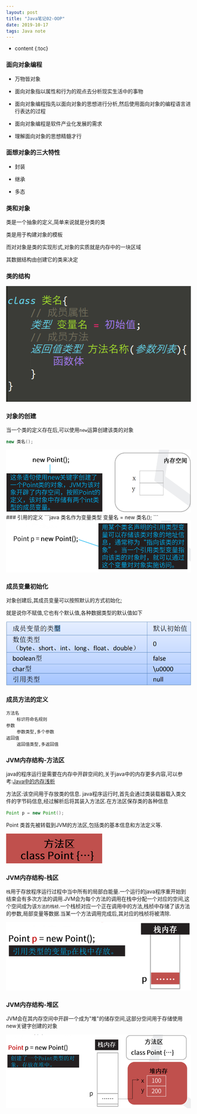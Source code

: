 ```yaml
---  
layout: post  
title: "Java笔记02-OOP"  
date: 2019-10-17  
tags: Java note  
---  
```



* content
{:toc}





### 面向对象编程
- 万物皆对象

- 面向对象指以属性和行为的观点去分析现实生活中的事物

- 面向对象编程指先以面向对象的思想进行分析,然后使用面向对象的编程语言进行表达的过程

- 面向对象编程是软件产业化发展的需求

- 理解面向对象的思想精髓才行

### 面想对象的三大特性
- 封装

- 继承

- 多态

### 类和对象
类是一个抽象的定义,简单来说就是分类的类

类是用于构建对象的模板

而对对象是类的实现形式,对象的实质就是内存中的一块区域

其数据结构由创建它的类来决定

### 类的结构
<img src="/images/posts/note/101601.png">

### 对象的创建
当一个类的定义存在后,可以使用`new`运算创建该类的对象

```java
new 类名();
```
<img src="/images/posts/note/101602.png">
### 引用的定义
```java
类名作为变量类型 变量名 = new 类名();
```
<img src="/images/posts/note/101603.png">

### 成员变量初始化
对象创建后,其成员变量可以按照默认的方式初始化;

就是说你不赋值,它也有个默认值,各种数据类型的默认值如下

<img src="/images/posts/note/101604.png">

### 成员方法的定义
```
方法名  
    标识符命名规则  
参数  
    参数类型,多个参数  
返回值  
    返回值类型,多返回值  
```
### JVM内存结构-方法区
java的程序运行是需要在内存中开辟空间的,关于java中的内存更多内容,可以参考:[Java中的内存浅析](https://victorfengming.github.io/2019/10/java-ram/)

方法区:该空间用于存放类的信息. java程序运行时,首先会通过类装载器载入类文件的字节码信息,经过解析后将其装入方法区.在方法区保存类的各种信息
```java
Point p = new Point();
```
Point 类首先被转载到JVM的方法区,包括类的基本信息和方法定义等.

<img src="/images/posts/note/101605.png">

### JVM内存结构-栈区
`栈`用于存放程序运行过程中当中所有的局部白能量.一个运行的java程序重开始到结束会有多次方法的调用.JVM会为每个方法的调用在栈中分配一个对应的空间,这个空间成为该`方法的栈桢`.一个栈桢对应一个正在调用中的方法,栈桢中存储了该方法的参数,局部变量等数据.当某一个方法调用完成后,其对应的栈桢将被清除.

<img src="/images/posts/note/101606.png">

### JVM内存结构-堆区

JVM会在其内存空间中开辟一个成为"堆"的储存空间,这部分空间用于存储使用new关键字创建的对象

<img src="/images/posts/note/101607.png">
